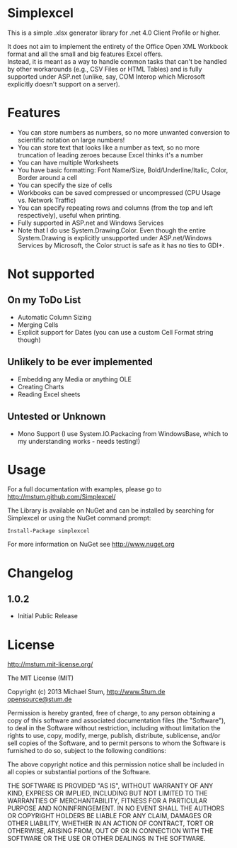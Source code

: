 Simplexcel
==========
This is a simple .xlsx generator library for .net 4.0 Client Profile or higher.  
  
It does not aim to implement the entirety of the Office Open XML Workbook format and all the small and big features Excel offers.  
Instead, it is meant as a way to handle common tasks that can't be handled by other workarounds (e.g., CSV Files or HTML Tables) and is fully supported under ASP.net (unlike, say, COM Interop which Microsoft explicitly doesn't support on a server).

Features
========
* You can store numbers as numbers, so no more unwanted conversion to scientific notation on large numbers!
* You can store text that looks like a number as text, so no more truncation of leading zeroes because Excel thinks it's a number
* You can have multiple Worksheets
* You have basic formatting: Font Name/Size, Bold/Underline/Italic, Color, Border around a cell
* You can specify the size of cells
* Workbooks can be saved compressed or uncompressed (CPU Usage vs. Network Traffic)
* You can specify repeating rows and columns (from the top and left respectively), useful when printing.
* Fully supported in ASP.net and Windows Services
 * Note that I do use System.Drawing.Color. Even though the entire System.Drawing is explicitly unsupported under ASP.net/Windows Services by Microsoft, the Color struct is safe as it has no ties to GDI+.

Not supported
=============
On my ToDo List
---------------
* Automatic Column Sizing
* Merging Cells
* Explicit support for Dates (you can use a custom Cell Format string though)

Unlikely to be ever implemented
-------------------------------
* Embedding any Media or anything OLE
* Creating Charts
* Reading Excel sheets

Untested or Unknown
-------------------
* Mono Support (I use System.IO.Packacing from WindowsBase, which to my understanding works - needs testing!)

Usage
=====
For a full documentation with examples, please go to http://mstum.github.com/Simplexcel/

The Library is available on NuGet and can be installed by searching for Simplexcel or using the NuGet command prompt:

    Install-Package simplexcel

For more information on NuGet see http://www.nuget.org

Changelog
=========
1.0.2
-----
* Initial Public Release

License
=======
http://mstum.mit-license.org/

The MIT License (MIT)
 
Copyright (c) 2013 Michael Stum, http://www.Stum.de <opensource@stum.de>

Permission is hereby granted, free of charge, to any person obtaining a copy of this software and associated documentation files (the "Software"), to deal in the Software without restriction, including without limitation the rights to use, copy, modify, merge, publish, distribute, sublicense, and/or sell copies of the Software, and to permit persons to whom the Software is furnished to do so, subject to the following conditions:

The above copyright notice and this permission notice shall be included in all copies or substantial portions of the Software.

THE SOFTWARE IS PROVIDED "AS IS", WITHOUT WARRANTY OF ANY KIND, EXPRESS OR IMPLIED, INCLUDING BUT NOT LIMITED TO THE WARRANTIES OF MERCHANTABILITY, FITNESS FOR A PARTICULAR PURPOSE AND NONINFRINGEMENT. IN NO EVENT SHALL THE AUTHORS OR COPYRIGHT HOLDERS BE LIABLE FOR ANY CLAIM, DAMAGES OR OTHER LIABILITY, WHETHER IN AN ACTION OF CONTRACT, TORT OR OTHERWISE, ARISING FROM, OUT OF OR IN CONNECTION WITH THE SOFTWARE OR THE USE OR OTHER DEALINGS IN THE SOFTWARE.
